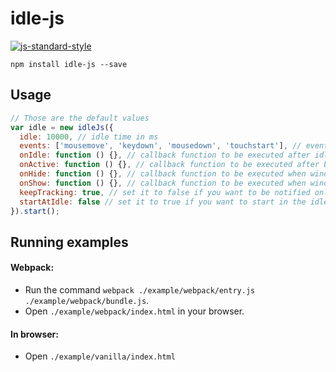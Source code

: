 # idle-js

[![js-standard-style](https://img.shields.io/badge/code%20style-standard-brightgreen.svg)](http://standardjs.com/)

`npm install idle-js --save`

## Usage

```js
// Those are the default values
var idle = new idleJs({
  idle: 10000, // idle time in ms
  events: ['mousemove', 'keydown', 'mousedown', 'touchstart'], // events that will trigger the idle resetter
  onIdle: function () {}, // callback function to be executed after idle time
  onActive: function () {}, // callback function to be executed after back form idleness
  onHide: function () {}, // callback function to be executed when window become hidden
  onShow: function () {}, // callback function to be executed when window become visible
  keepTracking: true, // set it to false if you want to be notified only on the first idleness change
  startAtIdle: false // set it to true if you want to start in the idle state
}).start();
```

## Running examples

#### Webpack:

* Run the command `webpack ./example/webpack/entry.js ./example/webpack/bundle.js`.
* Open `./example/webpack/index.html` in your browser.

#### In browser:

* Open `./example/vanilla/index.html`
